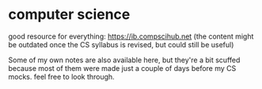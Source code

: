 # computer science

good resource for everything: https://ib.compscihub.net (the content might be outdated once the CS syllabus is revised, but could still be useful)

Some of my own notes are also available here, but they're a bit scuffed because most of them were made just a couple of days before my CS mocks. feel free to look through.

